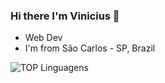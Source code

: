 ### Hi there I'm Vinicius  👋

* Web Dev
* I'm from São Carlos - SP, Brazil

![TOP Linguagens](https://github-readme-stats.vercel.app/api/top-langs/?username=viniciussm07&layout=compact&theme=dracula)

